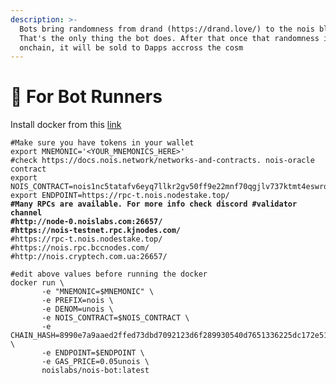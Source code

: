 ```yaml
---
description: >-
  Bots bring randomness from drand (https://drand.love/) to the nois blockchain.
  That's the only thing the bot does. After that once that randomness is
  onchain, it will be sold to Dapps accross the cosm
---
```


# 🤖 For Bot Runners

Install docker from this [link](https://docs.docker.com/engine/install/ubuntu/)

<pre class="language-bash"><code class="lang-bash">#Make sure you have tokens in your wallet
export MNEMONIC='&#x3C;YOUR_MNEMONICS_HERE>'
#check https://docs.nois.network/networks-and-contracts. nois-oracle contract
export NOIS_CONTRACT=nois1nc5tatafv6eyq7llkr2gv50ff9e22mnf70qgjlv737ktmt4eswrq5z5suf
export ENDPOINT=https://rpc-t.nois.nodestake.top/
<strong>#Many RPCs are available. For more info check discord #validator channel
</strong><strong>#http://node-0.noislabs.com:26657/
</strong><strong>#https://nois-testnet.rpc.kjnodes.com/
</strong>#https://rpc-t.nois.nodestake.top/
#https://nois.rpc.bccnodes.com/
#http://nois.cryptech.com.ua:26657/

#edit above values before running the docker
docker run \
       -e "MNEMONIC=$MNEMONIC" \
       -e PREFIX=nois \
       -e DENOM=unois \
       -e NOIS_CONTRACT=$NOIS_CONTRACT \
       -e CHAIN_HASH=8990e7a9aaed2ffed73dbd7092123d6f289930540d7651336225dc172e51b2ce \
       -e ENDPOINT=$ENDPOINT \
       -e GAS_PRICE=0.05unois \
       noislabs/nois-bot:latest</code></pre>
